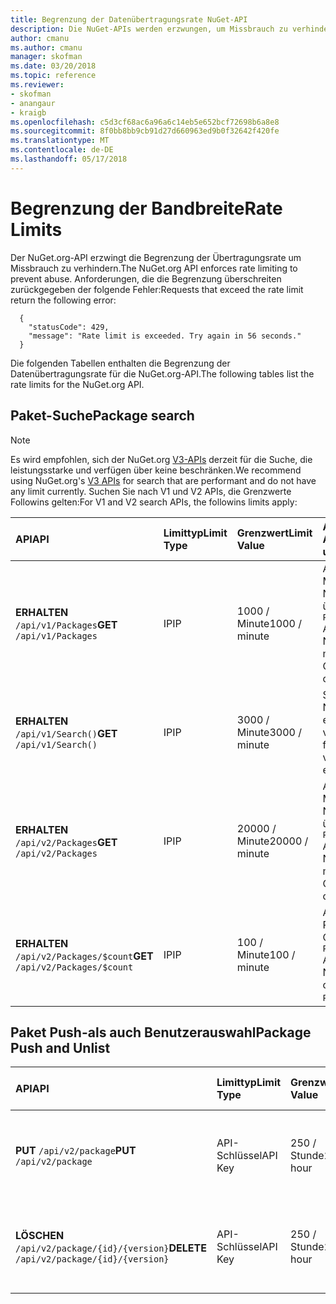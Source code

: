 ```yaml
---
title: Begrenzung der Datenübertragungsrate NuGet-API
description: Die NuGet-APIs werden erzwungen, um Missbrauch zu verhindern, dass die Begrenzung der Datenübertragungsrate haben.
author: cmanu
ms.author: cmanu
manager: skofman
ms.date: 03/20/2018
ms.topic: reference
ms.reviewer:
- skofman
- anangaur
- kraigb
ms.openlocfilehash: c5d3cf68ac6a96a6c14eb5e652bcf72698b6a8e8
ms.sourcegitcommit: 8f0bb8bb9cb91d27d660963ed9b0f32642f420fe
ms.translationtype: MT
ms.contentlocale: de-DE
ms.lasthandoff: 05/17/2018
---
```

# <a name="rate-limits"></a><span data-ttu-id="ff4cc-103">Begrenzung der Bandbreite</span><span class="sxs-lookup"><span data-stu-id="ff4cc-103">Rate Limits</span></span>

<span data-ttu-id="ff4cc-104">Der NuGet.org-API erzwingt die Begrenzung der Übertragungsrate um Missbrauch zu verhindern.</span><span class="sxs-lookup"><span data-stu-id="ff4cc-104">The NuGet.org API enforces rate limiting to prevent abuse.</span></span> <span data-ttu-id="ff4cc-105">Anforderungen, die die Begrenzung überschreiten zurückgegeben der folgende Fehler:</span><span class="sxs-lookup"><span data-stu-id="ff4cc-105">Requests that exceed the rate limit return the following error:</span></span> 

  ~~~
    {
      "statusCode": 429,
      "message": "Rate limit is exceeded. Try again in 56 seconds."
    }
  ~~~

<span data-ttu-id="ff4cc-106">Die folgenden Tabellen enthalten die Begrenzung der Datenübertragungsrate für die NuGet.org-API.</span><span class="sxs-lookup"><span data-stu-id="ff4cc-106">The following tables list the rate limits for the NuGet.org API.</span></span>

## <a name="package-search"></a><span data-ttu-id="ff4cc-107">Paket-Suche</span><span class="sxs-lookup"><span data-stu-id="ff4cc-107">Package search</span></span>

> [!Note]
> <span data-ttu-id="ff4cc-108">Es wird empfohlen, sich der NuGet.org [V3-APIs](https://docs.microsoft.com/nuget/api/search-query-service-resource) derzeit für die Suche, die leistungsstarke und verfügen über keine beschränken.</span><span class="sxs-lookup"><span data-stu-id="ff4cc-108">We recommend using NuGet.org's [V3 APIs](https://docs.microsoft.com/nuget/api/search-query-service-resource) for search that are performant and do not have any limit currently.</span></span> <span data-ttu-id="ff4cc-109">Suchen Sie nach V1 und V2 APIs, die Grenzwerte Followins gelten:</span><span class="sxs-lookup"><span data-stu-id="ff4cc-109">For V1 and V2 search APIs, the followins limits apply:</span></span>


| <span data-ttu-id="ff4cc-110">API</span><span class="sxs-lookup"><span data-stu-id="ff4cc-110">API</span></span> | <span data-ttu-id="ff4cc-111">Limittyp</span><span class="sxs-lookup"><span data-stu-id="ff4cc-111">Limit Type</span></span> | <span data-ttu-id="ff4cc-112">Grenzwert</span><span class="sxs-lookup"><span data-stu-id="ff4cc-112">Limit Value</span></span> | <span data-ttu-id="ff4cc-113">API-Anwendungsfall</span><span class="sxs-lookup"><span data-stu-id="ff4cc-113">API usecase</span></span> |
|:---|:---|:---|:---|
<span data-ttu-id="ff4cc-114">**ERHALTEN** `/api/v1/Packages`</span><span class="sxs-lookup"><span data-stu-id="ff4cc-114">**GET** `/api/v1/Packages`</span></span> | <span data-ttu-id="ff4cc-115">IP</span><span class="sxs-lookup"><span data-stu-id="ff4cc-115">IP</span></span> | <span data-ttu-id="ff4cc-116">1000 / Minute</span><span class="sxs-lookup"><span data-stu-id="ff4cc-116">1000 / minute</span></span> | <span data-ttu-id="ff4cc-117">Abfragen von Metadaten von NuGet-Paketen über OData v1 `Packages` Auflistung</span><span class="sxs-lookup"><span data-stu-id="ff4cc-117">Query NuGet package metadata via v1 OData `Packages` collection</span></span> |
<span data-ttu-id="ff4cc-118">**ERHALTEN** `/api/v1/Search()`</span><span class="sxs-lookup"><span data-stu-id="ff4cc-118">**GET** `/api/v1/Search()`</span></span> | <span data-ttu-id="ff4cc-119">IP</span><span class="sxs-lookup"><span data-stu-id="ff4cc-119">IP</span></span> | <span data-ttu-id="ff4cc-120">3000 / Minute</span><span class="sxs-lookup"><span data-stu-id="ff4cc-120">3000 / minute</span></span> | <span data-ttu-id="ff4cc-121">Suchen Sie nach NuGet-Pakete über einen Endpunkt für v1-Suche</span><span class="sxs-lookup"><span data-stu-id="ff4cc-121">Search for NuGet packages via v1 Search endpoint</span></span> | 
<span data-ttu-id="ff4cc-122">**ERHALTEN** `/api/v2/Packages`</span><span class="sxs-lookup"><span data-stu-id="ff4cc-122">**GET** `/api/v2/Packages`</span></span> | <span data-ttu-id="ff4cc-123">IP</span><span class="sxs-lookup"><span data-stu-id="ff4cc-123">IP</span></span> | <span data-ttu-id="ff4cc-124">20000 / Minute</span><span class="sxs-lookup"><span data-stu-id="ff4cc-124">20000 / minute</span></span> | <span data-ttu-id="ff4cc-125">Abfragen von Metadaten von NuGet-Paketen über OData v2 `Packages` Auflistung</span><span class="sxs-lookup"><span data-stu-id="ff4cc-125">Query NuGet package metadata via v2 OData `Packages` collection</span></span> | 
<span data-ttu-id="ff4cc-126">**ERHALTEN** `/api/v2/Packages/$count`</span><span class="sxs-lookup"><span data-stu-id="ff4cc-126">**GET** `/api/v2/Packages/$count`</span></span> | <span data-ttu-id="ff4cc-127">IP</span><span class="sxs-lookup"><span data-stu-id="ff4cc-127">IP</span></span> | <span data-ttu-id="ff4cc-128">100 / Minute</span><span class="sxs-lookup"><span data-stu-id="ff4cc-128">100 / minute</span></span> | <span data-ttu-id="ff4cc-129">Anzahl von NuGet-Paket über v2 OData-Abfrage `Packages` Auflistung</span><span class="sxs-lookup"><span data-stu-id="ff4cc-129">Query NuGet package count via v2 OData `Packages` collection</span></span> | 

## <a name="package-push-and-unlist"></a><span data-ttu-id="ff4cc-130">Paket Push-als auch Benutzerauswahl</span><span class="sxs-lookup"><span data-stu-id="ff4cc-130">Package Push and Unlist</span></span>

| <span data-ttu-id="ff4cc-131">API</span><span class="sxs-lookup"><span data-stu-id="ff4cc-131">API</span></span> | <span data-ttu-id="ff4cc-132">Limittyp</span><span class="sxs-lookup"><span data-stu-id="ff4cc-132">Limit Type</span></span> | <span data-ttu-id="ff4cc-133">Grenzwert</span><span class="sxs-lookup"><span data-stu-id="ff4cc-133">Limit Value</span></span> | <span data-ttu-id="ff4cc-134">API-Anwendungsfall</span><span class="sxs-lookup"><span data-stu-id="ff4cc-134">API usecase</span></span> | 
|:---|:---|:---|:--- |
<span data-ttu-id="ff4cc-135">**PUT** `/api/v2/package`</span><span class="sxs-lookup"><span data-stu-id="ff4cc-135">**PUT** `/api/v2/package`</span></span> | <span data-ttu-id="ff4cc-136">API-Schlüssel</span><span class="sxs-lookup"><span data-stu-id="ff4cc-136">API Key</span></span> | <span data-ttu-id="ff4cc-137">250 / Stunde</span><span class="sxs-lookup"><span data-stu-id="ff4cc-137">250 / hour</span></span> | <span data-ttu-id="ff4cc-138">Hochladen Sie über v2-Push-Endpunkt ein neues NuGet-Paket (Version)</span><span class="sxs-lookup"><span data-stu-id="ff4cc-138">Upload a new NuGet package (version) via v2 push endpoint</span></span> 
<span data-ttu-id="ff4cc-139">**LÖSCHEN** `/api/v2/package/{id}/{version}`</span><span class="sxs-lookup"><span data-stu-id="ff4cc-139">**DELETE** `/api/v2/package/{id}/{version}`</span></span> | <span data-ttu-id="ff4cc-140">API-Schlüssel</span><span class="sxs-lookup"><span data-stu-id="ff4cc-140">API Key</span></span> | <span data-ttu-id="ff4cc-141">250 / Stunde</span><span class="sxs-lookup"><span data-stu-id="ff4cc-141">250 / hour</span></span> | <span data-ttu-id="ff4cc-142">NuGet-Paket (Version) über einen Endpunkt v2 Benutzerauswahl</span><span class="sxs-lookup"><span data-stu-id="ff4cc-142">Unlist a NuGet package (version) via v2 endpoint</span></span> 
